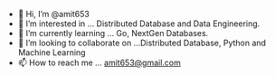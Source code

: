- 👋 Hi, I’m @amit653
- 👀 I’m interested in ... Distributed Database and Data Engineering.
- 🌱 I’m currently learning ... Go, NextGen Databases. 
- 💞️ I’m looking to collaborate on ...Distributed Database, Python and Machine Learning
- 📫 How to reach me ... amit653@gmail.com

<!---
amit653/amit653 is a ✨ special ✨ repository because its `README.md` (this file) appears on your GitHub profile.
You can click the Preview link to take a look at your changes.
--->

